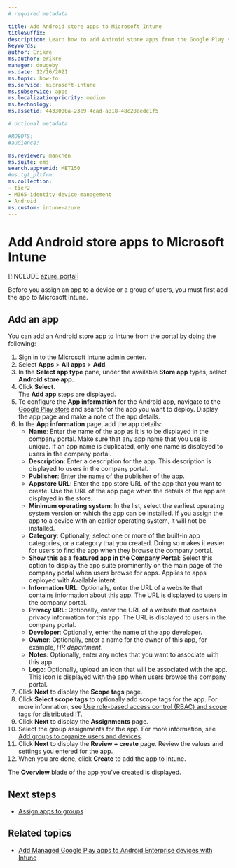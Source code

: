 ```yaml
---
# required metadata

title: Add Android store apps to Microsoft Intune
titleSuffix: 
description: Learn how to add Android store apps from the Google Play store to Microsoft Intune.
keywords:
author: Erikre
ms.author: erikre
manager: dougeby
ms.date: 12/16/2021
ms.topic: how-to
ms.service: microsoft-intune
ms.subservice: apps
ms.localizationpriority: medium
ms.technology:
ms.assetid: 4433000a-23e9-4cad-a818-48c28eedc1f5

# optional metadata

#ROBOTS:
#audience:

ms.reviewer: manchen
ms.suite: ems
search.appverid: MET150
#ms.tgt_pltfrm:
ms.collection:
- tier2
- M365-identity-device-management
- Android
ms.custom: intune-azure
---
```


# Add Android store apps to Microsoft Intune

[!INCLUDE [azure_portal](../includes/azure_portal.md)]

Before you assign an app to a device or a group of users, you must first add the app to Microsoft Intune. 

## Add an app

You can add an Android store app to Intune from the portal by doing the following:

1. Sign in to the [Microsoft Intune admin center](https://go.microsoft.com/fwlink/?linkid=2109431).
2. Select **Apps** > **All apps** > **Add**.
3. In the **Select app type** pane, under the available **Store app** types, select **Android store app**.
4. Click **Select**.<br>
   The **Add app** steps are displayed.
5. To configure the **App information** for the Android app, navigate to the [Google Play store](https://play.google.com/store) and search for the app you want to deploy. Display the app page and make a note of the app details. 
6. In the **App information** page, add the app details:
    - **Name**: Enter the name of the app as it is to be displayed in the company portal. Make sure that any app name that you use is unique. If an app name is duplicated, only one name is displayed to users in the company portal.
    - **Description**: Enter a description for the app. This description is displayed to users in the company portal.
    - **Publisher**: Enter the name of the publisher of the app.
    - **Appstore URL**: Enter the app store URL of the app that you want to create. Use the URL of the app page when the details of the app are displayed in the store.
    - **Minimum operating system**: In the list, select the earliest operating system version on which the app can be installed. If you assign the app to a device with an earlier operating system, it will not be installed.
    - **Category**: Optionally, select one or more of the built-in app categories, or a category that you created. Doing so makes it easier for users to find the app when they browse the company portal.
    - **Show this as a featured app in the Company Portal**: Select this option to display the app suite prominently on the main page of the company portal when users browse for apps. Applies to apps deployed with Available intent.
    - **Information URL**: Optionally, enter the URL of a website that contains information about this app. The URL is displayed to users in the company portal.
    - **Privacy URL**: Optionally, enter the URL of a website that contains privacy information for this app. The URL is displayed to users in the company portal.
    - **Developer**: Optionally, enter the name of the app developer.
    - **Owner**: Optionally, enter a name for the owner of this app, for example, *HR department*.
    - **Notes**: Optionally, enter any notes that you want to associate with this app.
    - **Logo**: Optionally, upload an icon that will be associated with the app. This icon is displayed with the app when users browse the company portal.
7. Click **Next** to display the **Scope tags** page.
8. Click **Select scope tags** to optionally add scope tags for the app. For more information, see [Use role-based access control (RBAC) and scope tags for distributed IT](../fundamentals/scope-tags.md).
9. Click **Next** to display the **Assignments** page.
10. Select the group assignments for the app. For more information, see [Add groups to organize users and devices](../fundamentals/groups-add.md).
11. Click **Next** to display the **Review + create** page. Review the values and settings you entered for the app.
12. When you are done, click **Create** to add the app to Intune.

The **Overview** blade of the app you've created is displayed.

## Next steps

- [Assign apps to groups](apps-deploy.md)

## Related topics

- [Add Managed Google Play apps to Android Enterprise devices with Intune](./apps-add-android-for-work.md)